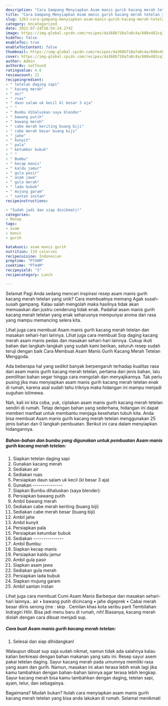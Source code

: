 ```yaml
---
description: "Cara Gampang Menyiapkan Asam manis gurih kacang merah tetelan yang Lezat Sekali"
title: "Cara Gampang Menyiapkan Asam manis gurih kacang merah tetelan yang Lezat Sekali"
slug: 1263-cara-gampang-menyiapkan-asam-manis-gurih-kacang-merah-tetelan-yang-lezat-sekali
category: Uncategorized
date: 2022-07-24T18:54:24.274Z
image: https://img-global.cpcdn.com/recipes/da360b710a7a8c4a/680x482cq70/asam-manis-gurih-kacang-merah-tetelan-foto-resep-utama.jpg
hideToc: false
enableToc: true
enableTocContent: false
thumbnail: https://img-global.cpcdn.com/recipes/da360b710a7a8c4a/680x482cq70/asam-manis-gurih-kacang-merah-tetelan-foto-resep-utama.jpg
cover: https://img-global.cpcdn.com/recipes/da360b710a7a8c4a/680x482cq70/asam-manis-gurih-kacang-merah-tetelan-foto-resep-utama.jpg
author: Admin
authorAv: notfound
ratingvalue: 4.6
reviewcount: 11
recipeingredient:
- " tetelan daging sapi"
- " kacang merah"
- " air"
- " ruas"
- " daun salam uk kecil kl besar 3 aja"
- " "
- " Bumbu dihaluskan saya blender"
- " bawang putih"
- " bawang merah"
- " cabe merah keriting buang biji"
- " cabe merah besar buang biji"
- " jahe"
- " kunyit"
- " pala"
- " ketumbar bubuk"
- " "
- " Bumbu"
- " kecap manis"
- " kaldu jamur"
- " gula pasir"
- " asam jawa"
- " gula merah"
- " lada bubuk"
- " mujung garam"
- " santan instan"
recipeinstructions:

- "Sudah jadi dan siap dinikmati!"
categories:
- Resep
tags:
- asam
- manis
- gurih

katakunci: asam manis gurih 
nutrition: 119 calories
recipecuisine: Indonesian
preptime: "PT40M"
cooktime: "PT44M"
recipeyield: "3"
recipecategory: Lunch

---
```



Selamat Pagi Anda sedang mencari inspirasi resep asam manis gurih kacang merah tetelan yang unik? Cara membuatnya memang Agak susah-susah gampang. Kalau salah mengolah maka hasilnya tidak akan memuaskan dan justru cenderung tidak enak. Padahal asam manis gurih kacang merah tetelan yang enak seharusnya mempunyai aroma dan rasa yang mampu memancing selera kita.


Lihat juga cara membuat Asam manis gurih kacang merah tetelan dan masakan sehari-hari lainnya. Lihat juga cara membuat Sop daging kacang merah asam manis pedas dan masakan sehari-hari lainnya. Cukup ikuti bahan dan langkah-langkah yang sudah kami berikan, seluruh resep sudah teruji dengan baik Cara Membuat Asam Manis Gurih Kacang Merah Tetelan Menggoda.

Ada beberapa hal yang sedikit banyak berpengaruh terhadap kualitas rasa dari asam manis gurih kacang merah tetelan, pertama dari jenis bahan, lalu pemilihan bahan segar hingga cara mengolah dan menyajikannya. Tak perlu pusing jika mau menyiapkan asam manis gurih kacang merah tetelan enak di rumah, karena asal sudah tahu triknya maka hidangan ini mampu menjadi suguhan istimewa.


Nah, kali ini kita coba, yuk, ciptakan asam manis gurih kacang merah tetelan sendiri di rumah. Tetap dengan bahan yang sederhana, hidangan ini dapat memberi manfaat untuk membantu menjaga kesehatan tubuh kita. Anda bisa membuat Asam manis gurih kacang merah tetelan menggunakan 25 jenis bahan dan 0 langkah pembuatan. Berikut ini cara dalam menyiapkan hidangannya.

<!--inarticleads1-->

##### Bahan-bahan dan bumbu yang digunakan untuk pembuatan Asam manis gurih kacang merah tetelan:

1. Siapkan  tetelan daging sapi
1. Gunakan  kacang merah
1. Sediakan  air
1. Sediakan  ruas
1. Persiapkan  daun salam uk kecil (kl besar 3 aja)
1. Gunakan  ---------------
1. Siapkan  Bumbu dihaluskan (saya blender):
1. Persiapkan  bawang putih
1. Ambil  bawang merah
1. Sediakan  cabe merah keriting (buang biji)
1. Sediakan  cabe merah besar (buang biji)
1. Ambil  jahe
1. Ambil  kunyit
1. Persiapkan  pala
1. Persiapkan  ketumbar bubuk
1. Sediakan  ---------------
1. Ambil  Bumbu:
1. Siapkan  kecap manis
1. Persiapkan  kaldu jamur
1. Ambil  gula pasir
1. Siapkan  asam jawa
1. Sediakan  gula merah
1. Persiapkan  lada bubuk
1. Siapkan  mujung garam
1. Ambil  santan instan


Lihat juga cara membuat Cumi Asam Manis Barbeque dan masakan sehari-hari lainnya.. air • bawang putih dicincang • jahe digeprek • Cabai merah besar diiris serong (me : skip . Cemilan khas kota seribu parit Tembilahan Indragiri Hilir. Bisa jadi menu baru di rumah, nih! Biasanya, kacang merah diolah dengan cara dibuat menjadi sup. 

<!--inarticleads2-->

##### Cara buat Asam manis gurih kacang merah tetelan:


1. Selesai dan siap dihidangkan!

Walaupun dibuat sup saja sudah nikmat, namun tidak ada salahnya kalau kalian berkreasi dengan bahan makanan yang satu ini. Resep sayur asem pakai tetelan daging. Sayur kacang merah pada umumnya memiliki rasa yang asam dan gurih. Namun, masakan ini akan terasa lebih enak lagi jika kamu tambahkan dengan bahan-bahan lainnya agar terasa lebih lengkap. Sayur kacang merah bisa kamu tambahkan dengan daging, tetelan sapi, ayam, telur, dan sebagainya. 

Bagaimana? Mudah bukan? Itulah cara menyiapkan asam manis gurih kacang merah tetelan yang bisa anda lakukan di rumah. Selamat menikmati
